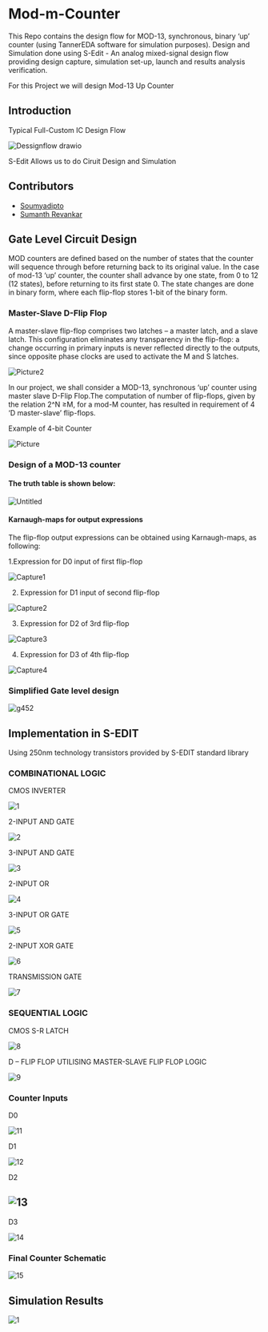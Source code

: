 # Mod-m-Counter
This Repo contains the design flow for MOD-13, synchronous, binary ‘up’ counter (using TannerEDA software for simulation purposes).
Design and Simulation done using S-Edit - An analog mixed-signal design flow providing design capture, simulation set-up, launch and results analysis verification.

For this Project we will design Mod-13 Up Counter

## Introduction
Typical Full-Custom IC Design Flow

![Dessignflow drawio](https://github.com/Sourabh-Mallapur/Mod-m-Counter/assets/106715050/bc219e81-795f-4c3e-9019-e30362fbe898)

S-Edit Allows us to do Ciruit Design and Simulation

## Contributors
- [Soumyadipto](https://github.com/SomShubho)
- [Sumanth Revankar](https://github.com/Sumanth-Revankar)

## Gate Level Circuit Design
MOD counters are defined based on the number of states that the counter will sequence through before returning back to its original value. In the case of mod-13 ‘up’ counter, the counter shall advance by one state, from 0 to 12 (12 states), before returning to its first state 0. The state changes are done in binary form, where each flip-flop stores 1-bit of the binary form. 

### Master-Slave D-Flip Flop
A master-slave flip-flop comprises two latches – a master latch, and a slave latch. This configuration eliminates any transparency in the flip-flop: a change occurring in primary inputs is never reflected directly to the outputs, since opposite phase clocks are used to activate the M and S latches.

![Picture2](https://github.com/Sourabh-Mallapur/Mod-m-Counter/assets/106715050/2f0bdb46-62f5-4207-a4c8-b30de36e8d23)

In our project, we shall consider a MOD-13, synchronous ‘up’ counter using master slave D-Flip Flop.The computation of number of flip-flops, given by the relation 2^N ≥M, for a mod-M counter, has resulted in requirement of 4 ‘D master-slave’ flip-flops.

Example of 4-bit Counter

![Picture](https://github.com/Sourabh-Mallapur/Mod-m-Counter/assets/106715050/67415f42-adee-4fb1-a8e7-37eed46d5b60)

### Design of a MOD-13 counter

#### The truth table is shown below:
![Untitled](https://github.com/Sourabh-Mallapur/Mod-m-Counter/assets/106715050/cb6e7269-e04b-4b6b-9ab7-a2b5415ad2ac)

#### Karnaugh-maps for output expressions
The flip-flop output expressions can be obtained using Karnaugh-maps, as following:

1.Expression for D0 input of first flip-flop

![Capture1](https://github.com/Sourabh-Mallapur/Mod-m-Counter/assets/106715050/be9ab599-1910-45cc-8d25-20405c462ef2)

2.	Expression for D1 input of second flip-flop

![Capture2](https://github.com/Sourabh-Mallapur/Mod-m-Counter/assets/106715050/4da0c3fb-b423-41fb-81c1-84c0d51b9a6a)

3.	Expression for D2 of 3rd flip-flop

![Capture3](https://github.com/Sourabh-Mallapur/Mod-m-Counter/assets/106715050/5259f71b-ab3d-4284-82a7-d6f5ba0fce4b)

4.	Expression for D3 of 4th flip-flop

![Capture4](https://github.com/Sourabh-Mallapur/Mod-m-Counter/assets/106715050/46a3a53b-e9bc-481c-9c22-769a0bdab1d5)

### Simplified Gate level design

![g452](https://github.com/Sourabh-Mallapur/Mod-m-Counter/assets/106715050/58fc6b0f-bcc8-4c9f-8a99-fc4f38a148da)

## Implementation in S-EDIT

Using 250nm technology transistors provided by S-EDIT standard library

### COMBINATIONAL LOGIC

CMOS INVERTER

![1](https://github.com/Sourabh-Mallapur/Mod-m-Counter/assets/106715050/3d1db1fd-47a7-4f24-ae6e-978e117f7116)

2-INPUT AND GATE

![2](https://github.com/Sourabh-Mallapur/Mod-m-Counter/assets/106715050/860f9768-4544-4231-b1e5-8df87ad871f1)

3-INPUT AND GATE

![3](https://github.com/Sourabh-Mallapur/Mod-m-Counter/assets/106715050/1d74856b-338f-47c6-894d-4d661e4cd7c4)

2-INPUT OR

![4](https://github.com/Sourabh-Mallapur/Mod-m-Counter/assets/106715050/06fbf7d5-875b-4e0e-be5c-754f4ff996a1)

3-INPUT OR GATE

![5](https://github.com/Sourabh-Mallapur/Mod-m-Counter/assets/106715050/3f74b8ea-51d8-4b85-a5cd-1fd93221ec58)

2-INPUT XOR GATE

![6](https://github.com/Sourabh-Mallapur/Mod-m-Counter/assets/106715050/942c48b6-85bf-41c6-b5b0-0c4ba282a095)

TRANSMISSION GATE 

![7](https://github.com/Sourabh-Mallapur/Mod-m-Counter/assets/106715050/a2074559-5362-414b-8695-5462368b8d5c)

### SEQUENTIAL LOGIC

CMOS S-R LATCH

![8](https://github.com/Sourabh-Mallapur/Mod-m-Counter/assets/106715050/7e9e8406-fc2b-4865-9a3a-118e00f35e80)

D – FLIP FLOP UTILISING MASTER-SLAVE FLIP FLOP LOGIC

![9](https://github.com/Sourabh-Mallapur/Mod-m-Counter/assets/106715050/02a619e1-0063-4844-9132-a0d86e0c158c)

### Counter Inputs


D0

![11](https://github.com/Sourabh-Mallapur/Mod-m-Counter/assets/106715050/9786bf80-29fb-4331-8693-45f4467b9274)

D1

![12](https://github.com/Sourabh-Mallapur/Mod-m-Counter/assets/106715050/aadfc58f-9585-4625-b1e2-98d9d2a5065e)

D2

![13](https://github.com/Sourabh-Mallapur/Mod-m-Counter/assets/106715050/7599e544-08e6-41ae-91fa-be53bd346470)
-
D3

![14](https://github.com/Sourabh-Mallapur/Mod-m-Counter/assets/106715050/85c4764f-5c85-4685-9bcb-4b456b82aa99)

### Final Counter Schematic

![15](https://github.com/Sourabh-Mallapur/Mod-m-Counter/assets/106715050/2917bd09-4d8b-4d97-a252-129424d03dfd)

## Simulation Results

![1](https://github.com/Sourabh-Mallapur/Mod-m-Counter/assets/106715050/52835755-52c1-4f8d-94e0-34739debf28c)
